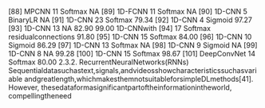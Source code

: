 [88] MPCNN 11 Softmax NA
[89] 1D-FCNN 11 Softmax NA
[90] 1D-CNN 5 BinaryLR NA
[91] 1D-CNN 23 Softmax 79.34
[92] 1D-CNN 4 Sigmoid 97.27
[93] 1D-CNN 13 NA 82.90
99.00
1D-CNNwith
[94] 17 Softmax
residualconnections 91.80
[95] 1D-CNN 15 Softmax 84.00
[96] 1D-CNN 10 Sigmoid 86.29
[97] 1D-CNN 13 Softmax NA
[98] 1D-CNN 9 Sigmoid NA
[99] 1D-CNN 8 NA 99.28
[100] 1D-CNN 15 Softmax 98.67
[101] DeepConvNet 14 Softmax 80.00
2.3.2. RecurrentNeuralNetworks(RNNs)
Sequentialdatasuchastext,signals,andvideosshowcharacteristicssuchasvariable
andgreatlength,whichmakesthemnotsuitableforsimpleDLmethods[41]. However,
thesedataformasignificantpartoftheinformationintheworld, compellingtheneed